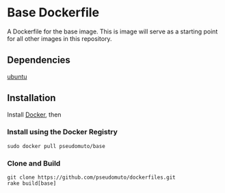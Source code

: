# Base Dockerfile

A Dockerfile for the base image. This is image will serve as a starting point for all other images
in this repository.

## Dependencies

[ubuntu]

## Installation

Install [Docker], then

### Install using the Docker Registry

`sudo docker pull pseudomuto/base`

### Clone and Build

```
git clone https://github.com/pseudomuto/dockerfiles.git
rake build[base]
```

[Docker]: https://www.docker.io/
[ubuntu]: https://registry.hub.docker.com/_/ubuntu/
